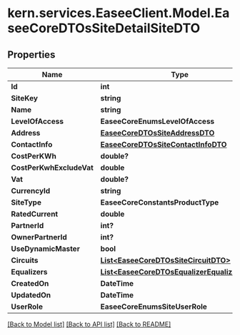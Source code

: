 # kern.services.EaseeClient.Model.EaseeCoreDTOsSiteDetailSiteDTO

## Properties

Name | Type | Description | Notes
------------ | ------------- | ------------- | -------------
**Id** | **int** |  | [optional] 
**SiteKey** | **string** |  | [optional] 
**Name** | **string** |  | [optional] 
**LevelOfAccess** | **EaseeCoreEnumsLevelOfAccess** |  | [optional] 
**Address** | [**EaseeCoreDTOsSiteAddressDTO**](EaseeCoreDTOsSiteAddressDTO.md) |  | [optional] 
**ContactInfo** | [**EaseeCoreDTOsSiteContactInfoDTO**](EaseeCoreDTOsSiteContactInfoDTO.md) |  | [optional] 
**CostPerKWh** | **double?** |  | [optional] 
**CostPerKwhExcludeVat** | **double** |  | [optional] 
**Vat** | **double?** |  | [optional] 
**CurrencyId** | **string** |  | [optional] 
**SiteType** | **EaseeCoreConstantsProductType** |  | [optional] 
**RatedCurrent** | **double** |  | [optional] 
**PartnerId** | **int?** |  | [optional] 
**OwnerPartnerId** | **int?** |  | [optional] 
**UseDynamicMaster** | **bool** |  | [optional] 
**Circuits** | [**List&lt;EaseeCoreDTOsSiteCircuitDTO&gt;**](EaseeCoreDTOsSiteCircuitDTO.md) |  | [optional] 
**Equalizers** | [**List&lt;EaseeCoreDTOsEqualizerEqualizerDTO&gt;**](EaseeCoreDTOsEqualizerEqualizerDTO.md) |  | [optional] 
**CreatedOn** | **DateTime** |  | [optional] 
**UpdatedOn** | **DateTime** |  | [optional] 
**UserRole** | **EaseeCoreEnumsSiteUserRole** |  | [optional] 

[[Back to Model list]](../README.md#documentation-for-models) [[Back to API list]](../README.md#documentation-for-api-endpoints) [[Back to README]](../README.md)

